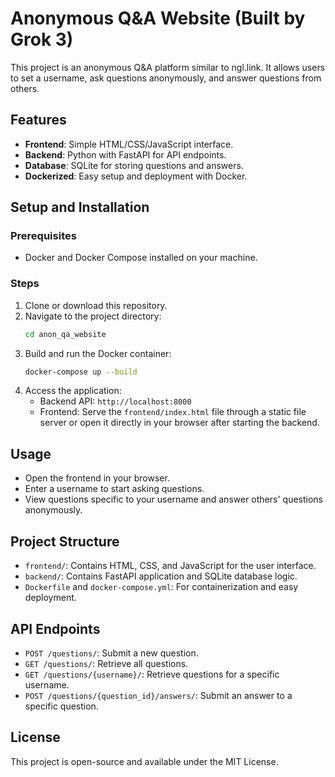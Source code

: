 # Anonymous Q&A Website (Built by Grok 3)

This project is an anonymous Q&A platform similar to ngl.link. It allows users to set a username, ask questions anonymously, and answer questions from others.

## Features
- **Frontend**: Simple HTML/CSS/JavaScript interface.
- **Backend**: Python with FastAPI for API endpoints.
- **Database**: SQLite for storing questions and answers.
- **Dockerized**: Easy setup and deployment with Docker.

## Setup and Installation

### Prerequisites
- Docker and Docker Compose installed on your machine.

### Steps
1. Clone or download this repository.
2. Navigate to the project directory:
   ```bash
   cd anon_qa_website
   ```
3. Build and run the Docker container:
   ```bash
   docker-compose up --build
   ```
4. Access the application:
   - Backend API: `http://localhost:8000`
   - Frontend: Serve the `frontend/index.html` file through a static file server or open it directly in your browser after starting the backend.

## Usage
- Open the frontend in your browser.
- Enter a username to start asking questions.
- View questions specific to your username and answer others' questions anonymously.

## Project Structure
- `frontend/`: Contains HTML, CSS, and JavaScript for the user interface.
- `backend/`: Contains FastAPI application and SQLite database logic.
- `Dockerfile` and `docker-compose.yml`: For containerization and easy deployment.

## API Endpoints
- `POST /questions/`: Submit a new question.
- `GET /questions/`: Retrieve all questions.
- `GET /questions/{username}/`: Retrieve questions for a specific username.
- `POST /questions/{question_id}/answers/`: Submit an answer to a specific question.

## License
This project is open-source and available under the MIT License.
